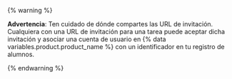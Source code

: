 {% warning %}

**Advertencia**: Ten cuidado de dónde compartes las URL de invitación. Cualquiera con una URL de invitación para una tarea puede aceptar dicha invitación y asociar una cuenta de usuario en {% data variables.product.product_name %} con un identificador en tu registro de alumnos.

{% endwarning %}
